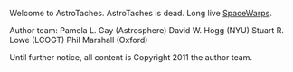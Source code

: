 Welcome to AstroTaches. AstroTaches is dead. Long live [SpaceWarps](http://drphilmarshall.github.com/SpaceWarps/).

Author team:
  Pamela L. Gay (Astrosphere)
  David W. Hogg (NYU)
  Stuart R. Lowe (LCOGT)
  Phil Marshall (Oxford)

Until further notice, all content is Copyright 2011 the author team.
